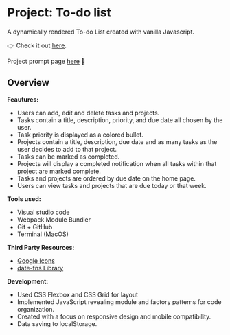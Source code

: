 # Project: To-do list

A dynamically rendered To-do List created with vanilla Javascript.

👉 Check it out [here](https://jmarti71.github.io/todo-list/).

Project prompt page [here](https://www.theodinproject.com/lessons/javascript-todo-list) 📝 

## Overview

**Feautures:**
- Users can add, edit and delete tasks and projects.
- Tasks contain a title, description, priority, and due date all chosen by the user.
- Task priority is displayed as a colored bullet.
- Projects contain a title, description, due date and as many tasks as the user decides to add to that project.
- Tasks can be marked as completed.
- Projects will display a completed notification when all tasks within that project are marked complete.
- Tasks and projects are ordered by due date on the home page.
- Users can view tasks and projects that are due today or that week.

**Tools used:**
- Visual studio code
- Webpack Module Bundler
- Git + GitHub
- Terminal (MacOS)

**Third Party Resources:**
- [Google Icons](https://fonts.google.com/icons)
- [date-fns Library](https://date-fns.org/)

**Development:**
- Used CSS Flexbox and CSS Grid for layout
- Implemented JavaScript revealing module and factory patterns for code organization.
- Created with a focus on responsive design and mobile compatibility.
- Data saving to localStorage.


